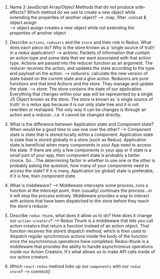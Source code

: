 1.  Name 3 JavaScript Array/Object Methods that do not produce side-effects? Which method do we use to create a new object while extending the properties of another object?
-->  .map  .filter .concat & object.assign   
--> object.assign creates a new object while not extending the properties of another object

1.  Describe `actions`, `reducers` and the `store` and their role in Redux. What does each piece do? Why is the store known as a 'single source of truth' in a redux application?
--> actions:  Packets of information that contain an action type and some data that we want associated with that action type.  Actions are passed into the reducer function as an argument.  The reducer receives the action, and updates the state according to the type and payload on the action.
--> reducers:  calculate the new version of state based on the current state and a give action. Reducers are pure functions and that bind Actions and the store.  They manage and update the state.
--> store:  The store contains the state of our application.  Everything that changes within your app will be represented by a single JS Object known as the store.  The store is known as 'a single source of truth' in a redux app because it is our only state tree and it is not rewritten or reshaped. The only way it can be changes is through an action and a reducer...i.e. it cannot be changed directly.

1.  What is the difference between Application state and Component state? When would be a good time to use one over the other?
-->  Component state is state that is stored locally within a component.  Application state is state that is stored globally in a store (such as Redux).  Application state is beneficial when many components in your App need to access the state.  If there are only a few components in your app or if state is a small part of your app, then component state is probably a better choice.  So....The determining factor in whether to use one or the other is probably asking the question, how many of your components need to access the state?  If it is many, Application (or global) state is preferable, if it is few, then component state.

1.  What is middleware?
-->  Middleware intercepts some process, runs a function at the intercept point, then (usually) continues the process...or it will stop the process entirely.  Middleware provides a way to interact with actions that have been dispatched to the store before they reach the store's reducer.

1.  Describe `redux-thunk`, what does it allow us to do? How does it change our `action-creators`?
-->  Redux Thunk is a middleware that lets you call action creators that return a function instead of an action object. That function receives the store’s dispatch method, which is then used to dispatch regular synchronous actions inside the body of the function once the asynchronous operations have completed.  Redux-thunk is a middleware that provides the ability to handle asynchronous operations inside our Action Creators.  It's what allows us to make API calls inside of our action creators.

1.  Which `react-redux` method links up our `components` with our `redux store`?
-->  connect()
